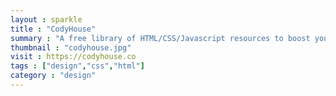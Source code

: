 ```yaml
---
layout : sparkle
title : "CodyHouse"
summary : "A free library of HTML/CSS/Javascript resources to boost your web projects and learn new tricks."
thumbnail : "codyhouse.jpg"
visit : https://codyhouse.co
tags : ["design","css","html"]
category : "design"
---
```

